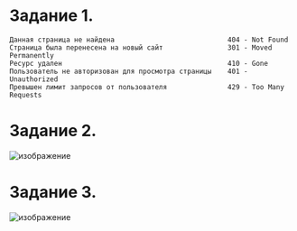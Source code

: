 # Задание 1.

    Данная страница не найдена                            404 - Not Found
    Страница была перенесена на новый сайт                301 - Moved Permanently
    Ресурс удален                                         410 - Gone
    Пользователь не авторизован для просмотра страницы    401 - Unauthorized
    Превышен лимит запросов от пользователя               429 - Too Many Requests
    
# Задание 2.
![изображение](https://user-images.githubusercontent.com/107613708/196155681-305e2c1d-2c98-4f2c-8793-aa6a9119fab0.png)

# Задание 3.
![изображение](https://user-images.githubusercontent.com/107613708/196157593-3aff84c9-9401-4f66-a017-5cbc5fe7bf56.png)
